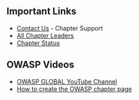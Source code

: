 
## Important Links
* [Contact Us](https://owasporg.atlassian.net/servicedesk/customer/portals) - Chapter Support
* [All Chapter Leaders](/chapters/leaders/)
* [Chapter Status](https://owasp.org/chapters/status/)

## OWASP Videos
* [OWASP GLOBAL YouTube Channel](https://www.youtube.com/OWASPGlobal)
* [How to create the OWASP chapter page](https://www.youtube.com/watch?v=tEm-YCeQno0)



